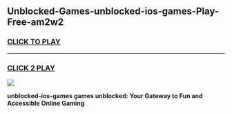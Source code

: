 
## Unblocked-Games-unblocked-ios-games-Play-Free-am2w2
<h3>
<a href="https://premium76.site?title=unblocked-ios-games&ref=09A">CLICK TO PLAY</a></h3>
<hr>

<h3>
<a href="https://premium76.site?title=unblocked-ios-games&ref=09A">CLICK 2 PLAY</a>
  
</h3>

<a href="https://premium76.site?title=unblocked-ios-games&ref=09A"><img src="https://clearcache.store/games.png"></a>


**unblocked-ios-games games unblocked: Your Gateway to Fun and Accessible Online Gaming**
